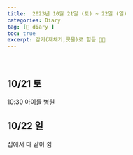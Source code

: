 ```yaml
---
title:  2023년 10월 21일 (토) ~ 22일 (일)
categories: Diary
tag: [📒 diary ]
toc: true
excerpt: 감기(재채기,콧물)로 힘듬 🏃🏻
---
```

​

## 10/21 토

10:30 아이들 병원

## 10/22 일

집에서 다 같이 쉼

<br><br><br>